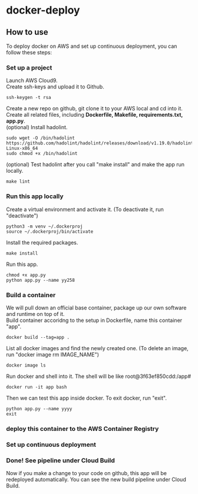 # docker-deploy

## How to use
To deploy docker on AWS and set up continuous deployment, you can follow these steps:

### Set up a project
Launch AWS Cloud9.  
Create ssh-keys and upload it to Github.  
```
ssh-keygen -t rsa
```
Create a new repo on github, git clone it to your AWS local and cd into it.
Create all related files, including **Dockerfile, Makefile, requirements.txt, app.py**.  
(optional) Install hadolint.  
```
sudo wget -O /bin/hadolint https://github.com/hadolint/hadolint/releases/download/v1.19.0/hadolint-Linux-x86_64
sudo chmod +x /bin/hadolint
```
(optional) Test hadolint after you call "make install" and make the app run locally.  
```
make lint
```

### Run this app locally
Create a virtual environment and activate it. (To deactivate it, run "deactivate") 
```
python3 -m venv ~/.dockerproj
source ~/.dockerproj/bin/activate
```
Install the required packages.
```
make install
```
Run this app.  
```
chmod +x app.py
python app.py --name yy258
```

### Build a container
We will pull down an official base container, package up our own software and runtime on top of it.  
Build container accoridng to the setup in Dockerfile, name this container "app".  
```
docker build --tag=app .
```
List all docker images and find the newly created one. (To delete an image, run "docker image rm IMAGE_NAME")  
```
docker image ls
```
Run docker and shell into it. The shell will be like root@3f63ef850cdd:/app#  
```
docker run -it app bash 
```
Then we can test this app inside docker. To exit docker, run "exit".  
```
python app.py --name yyyy
exit
```

### deploy this container to the AWS Container Registry




### Set up continuous deployment


### Done! See pipeline under Cloud Build
Now if you make a change to your code on github, this app will be redeployed automatically. 
You can see the new build pipeline under Cloud Build.  